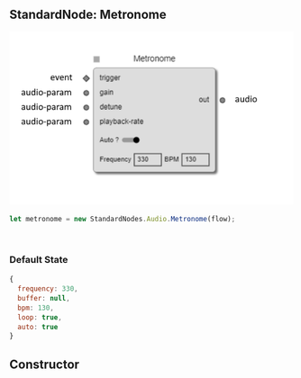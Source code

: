 ## StandardNode: Metronome

<img class="zoomable" alt="Metronome standard node" src="/images/standard-nodes/audio/metronome.png" />

<Hierarchy :extend="{name: 'Node', link: '../../api/classes/node.html'}" />
<br/>

```js
let metronome = new StandardNodes.Audio.Metronome(flow);
```

<br/>

### Default State

```js
{
  frequency: 330,
  buffer: null,
  bpm: 130,
  loop: true,
  auto: true
}
```

## Constructor

<Method type="method">
  <template v-slot:signature>
    new Metronome(<strong>flow: </strong><em><Ref to="../../api/classes/flow">Flow</Ref></em>,
    <strong>options?: </strong><em><Ref to="../../api/interfaces/node-creator-options">NodeCreatorOptions</Ref></em>):
    <em><Ref to="#standardnode-metronome">Metronome</Ref></em>
  </template>
  <template v-slot:params>
    <Param name="flow">
      <em><Ref to="../../api/classes/flow">Flow</Ref></em>
    </Param>
    <Param name="options?">
      <em><Ref to="../../api/interfaces/node-creator-options">NodeCreatorOptions</Ref></em>
      <template v-slot:default-value>
        <em>{}</em>
      </template>
    </Param>
  </template>
</Method>
